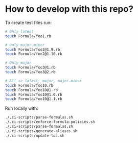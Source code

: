 # How to develop with this repo?

To create test files run:

```bash
# Only latest
touch Formula/foo1.rb

# Only major.minor
touch Formula/foo2@1.9.rb
touch Formula/foo2@1.10.rb

# Only major
touch Formula/foo3@1.rb
touch Formula/foo3@2.rb

# All => latest, major, major.minor
touch Formula/foo10.rb
touch Formula/foo10@1.rb
touch Formula/foo10@1.0.rb
touch Formula/foo10@1.1.rb
```

Run locally with:

```bash
./.ci-scripts/parse-formulas.sh
./.ci-scripts/enforce-formula-policies.sh
./.ci-scripts/parse-formulas.sh
./.ci-scripts/generate-aliases.sh
./.ci-scripts/update-toc.sh
```
